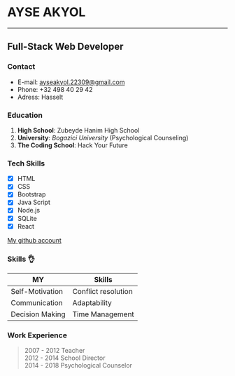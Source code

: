 
# AYSE AKYOL
-----------------
## Full-Stack Web Developer

### Contact
- E-mail: [ayseakyol.22309@gmail.com](https://ayseakyol.22309@gmail.com)  
- Phone: +32 498 40 29 42  
- Adress: Hasselt 


### Education
1. **High School**: Zubeyde Hanim High School
2. **University**: *Bogazici University* (Psychological Counseling)
3. **The Coding School**: Hack Your Future 


### Tech Skills


- [x] HTML 
- [x] CSS 
- [x] Bootstrap
- [x] Java Script  
- [x] Node.js
- [x] SQLite
- [x] React

 [My github account](https://github.com/ayseakyol/)  
 
 
### Skills  :ok_hand:


|  MY        |  Skills         |
|---------------|-----------------|
| Self-Motivation  | Conflict resolution |   
| Communication | Adaptability |  
| Decision Making | Time Management |


### Work Experience  
> 2007 - 2012 Teacher  
2012 - 2014 School Director  
2014 - 2018 Psychological Counselor
